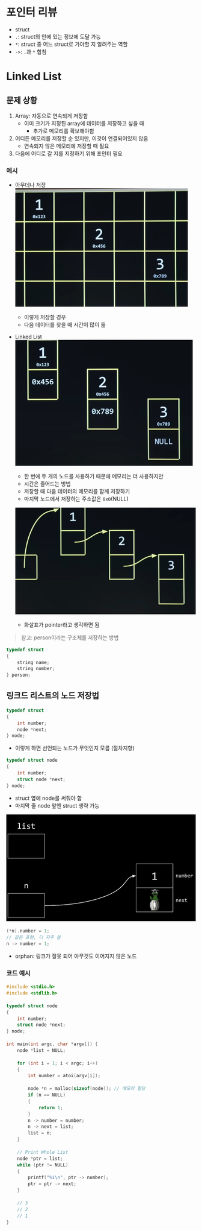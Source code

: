 # 포인터 리뷰

- struct
- `.`: struct의 안에 있는 정보에 도달 가능
- `*`: struct 중 어느 struct로 가야할 지 알려주는 역할
- `->`: `.`과 `*` 합침

# Linked List

## 문제 상황

1. Array: 자동으로 연속되게 저장함
   - 이미 크기가 지정된 array에 데이터를 저장하고 싶을 때
     - 추가로 메모리를 확보해야함
2. 어디든 메모리를 저장할 순 있지만, 이것이 연결되어있지 않음
   - 연속되지 않은 메모리에 저장할 때 필요
3. 다음에 어디로 갈 지를 지정하기 위해 포인터 필요


### 예시
-  아무데나 저장
    ![alt text](image.png)
    - 이렇게 저장할 경우
    - 다음 데이터를 찾을 때 시간이 많이 듦
- Linked List
    ![alt text](image-2.png)
    - 한 번에 두 개의 노드를 사용하기 때문에 메모리는 더 사용하지만
    - 시간은 줄어드는 방법
    - 저장할 때 다음 데이터의 메모리를 함께 저장하기
    - 마지막 노드에서 저장하는 주소값은 `0x0`(NULL)

    ![alt text](image-3.png)
    - 화살표가 pointer라고 생각하면 됨

> 참고: person이라는 구조체를 저장하는 방법
```c
typedef struct
{
    string name;
    string number;
} person;
```

## 링크드 리스트의 노드 저장법
```c
typedef struct
{
    int number;
    node *next;
} node;
```
- 이렇게 하면 선언되는 노드가 무엇인지 모름 (절차지향)

```c
typedef struct node
{
    int number;
    struct node *next;
} node;
```
- struct 옆에 node를 써줘야 함
- 마지막 줄 node 앞엔 struct 생략 가능


![alt text](image-4.png)
```c
(*n).number = 1;
// 같은 표현, 더 자주 씀
n -> number = 1;
```
- orphan: 링크가 잘못 되어 아무것도 이어지지 않은 노드

### 코드 예시
```c
#include <stdio.h>
#include <stdlib.h>

typedef struct node
{
    int number;
    struct node *next;
} node;

int main(int argc, char *argv[]) {
    node *list = NULL;

    for (int i = 1; i < argc; i++)
    {
        int number = atoi(argv[i]);

        node *n = malloc(sizeof(node)); // 메모리 할당
        if (n == NULL)
        {
            return 1;
        }
        n -> number = number;
        n -> next = list;
        list = n;
    }

    // Print Whole List
    node *ptr = list;
    while (ptr != NULL)
    {
        printf("%i\n", ptr -> number);
        ptr = ptr -> next;
    }
    
    // 3
    // 2
    // 1
}